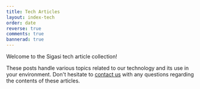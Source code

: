 ```yaml
---
title: Tech Articles
layout: index-tech 
order: date
reverse: true
comments: true
bannerad: true
---
```


Welcome to the Sigasi tech article collection!

These posts handle various topics related to our technology and its use in your environment.
Don't hesitate to [contact us](https://www.sigasi.com/support/) with any questions regarding the contents of these articles.
